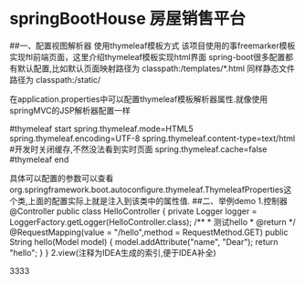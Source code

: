 # springBootHouse  房屋销售平台

##一、配置视图解析器  使用thymeleaf模板方式
该项目使用的事freemarker模板实现ftl前端页面，这里介绍thymeleaf模板实现html界面
spring-boot很多配置都有默认配置,比如默认页面映射路径为 
classpath:/templates/*.html 
同样静态文件路径为 
classpath:/static/

在application.properties中可以配置thymeleaf模板解析器属性.就像使用springMVC的JSP解析器配置一样

#thymeleaf start
spring.thymeleaf.mode=HTML5
spring.thymeleaf.encoding=UTF-8
spring.thymeleaf.content-type=text/html
#开发时关闭缓存,不然没法看到实时页面
spring.thymeleaf.cache=false
#thymeleaf end

具体可以配置的参数可以查看 
org.springframework.boot.autoconfigure.thymeleaf.ThymeleafProperties这个类,上面的配置实际上就是注入到该类中的属性值.
##二、举例demo
1.控制器
    @Controller
    public class HelloController {
        private Logger logger = LoggerFactory.getLogger(HelloController.class);
        /**
         * 测试hello
         * @return
         */
        @RequestMapping(value = "/hello",method = RequestMethod.GET)
        public String hello(Model model) {
            model.addAttribute("name", "Dear");
            return "hello";
        }
    }
2.view(注释为IDEA生成的索引,便于IDEA补全)
<!DOCTYPE HTML>
<html xmlns:th="http://www.thymeleaf.org">
<head>
    <title>hello</title>
    <meta http-equiv="Content-Type" content="text/html; charset=UTF-8" />
</head>
<body>
<!--/*@thymesVar id="name" type="java.lang.String"*/-->
<p th:text="'Hello！, ' + ${name} + '!'" >3333</p>
</body>
</html>